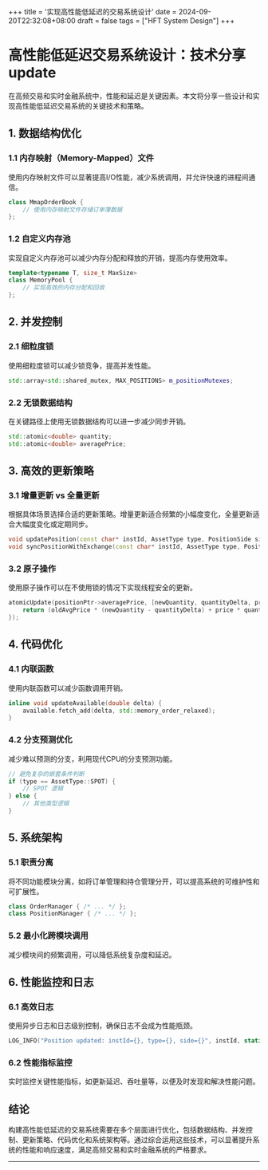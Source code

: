 +++
title = '实现高性能低延迟的交易系统设计'
date = 2024-09-20T22:32:08+08:00
draft = false
tags = ["HFT System Design"]
+++
# 高性能低延迟交易系统设计：技术分享 update

在高频交易和实时金融系统中，性能和延迟是关键因素。本文将分享一些设计和实现高性能低延迟交易系统的关键技术和策略。

## 1. 数据结构优化

### 1.1 内存映射（Memory-Mapped）文件

使用内存映射文件可以显著提高I/O性能，减少系统调用，并允许快速的进程间通信。

```cpp
class MmapOrderBook {
    // 使用内存映射文件存储订单簿数据
};
```

### 1.2 自定义内存池

实现自定义内存池可以减少内存分配和释放的开销，提高内存使用效率。

```cpp
template<typename T, size_t MaxSize>
class MemoryPool {
    // 实现高效的内存分配和回收
};
```

## 2. 并发控制

### 2.1 细粒度锁

使用细粒度锁可以减少锁竞争，提高并发性能。

```cpp
std::array<std::shared_mutex, MAX_POSITIONS> m_positionMutexes;
```

### 2.2 无锁数据结构

在关键路径上使用无锁数据结构可以进一步减少同步开销。

```cpp
std::atomic<double> quantity;
std::atomic<double> averagePrice;
```

## 3. 高效的更新策略

### 3.1 增量更新 vs 全量更新

根据具体场景选择合适的更新策略。增量更新适合频繁的小幅度变化，全量更新适合大幅度变化或定期同步。

```cpp
void updatePosition(const char* instId, AssetType type, PositionSide side, double quantityDelta, double price);
void syncPositionWithExchange(const char* instId, AssetType type, PositionSide side, double quantity, double price);
```

### 3.2 原子操作

使用原子操作可以在不使用锁的情况下实现线程安全的更新。

```cpp
atomicUpdate(positionPtr->averagePrice, [newQuantity, quantityDelta, price](double oldAvgPrice) {
    return (oldAvgPrice * (newQuantity - quantityDelta) + price * quantityDelta) / newQuantity;
});
```

## 4. 代码优化

### 4.1 内联函数

使用内联函数可以减少函数调用开销。

```cpp
inline void updateAvailable(double delta) {
    available.fetch_add(delta, std::memory_order_relaxed);
}
```

### 4.2 分支预测优化

减少难以预测的分支，利用现代CPU的分支预测功能。

```cpp
// 避免复杂的嵌套条件判断
if (type == AssetType::SPOT) {
    // SPOT 逻辑
} else {
    // 其他类型逻辑
}
```

## 5. 系统架构

### 5.1 职责分离

将不同功能模块分离，如将订单管理和持仓管理分开，可以提高系统的可维护性和可扩展性。

```cpp
class OrderManager { /* ... */ };
class PositionManager { /* ... */ };
```

### 5.2 最小化跨模块调用

减少模块间的频繁调用，可以降低系统复杂度和延迟。

## 6. 性能监控和日志

### 6.1 高效日志

使用异步日志和日志级别控制，确保日志不会成为性能瓶颈。

```cpp
LOG_INFO("Position updated: instId={}, type={}, side={}", instId, static_cast<int>(type), static_cast<int>(side));
```

### 6.2 性能指标监控

实时监控关键性能指标，如更新延迟、吞吐量等，以便及时发现和解决性能问题。

## 结论

构建高性能低延迟的交易系统需要在多个层面进行优化，包括数据结构、并发控制、更新策略、代码优化和系统架构等。通过综合运用这些技术，可以显著提升系统的性能和响应速度，满足高频交易和实时金融系统的严格要求。

---